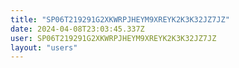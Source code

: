 ```yaml
---
title: "SP06T219291G2XKWRPJHEYM9XREYK2K3K32JZ7JZ"
date: 2024-04-08T23:03:45.337Z
user: SP06T219291G2XKWRPJHEYM9XREYK2K3K32JZ7JZ
layout: "users"
---
```

    